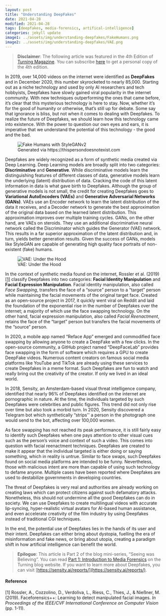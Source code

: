 ```yaml
---
layout: post
title: "Understanding DeepFakes"
date: 2021-04-28
modified: 2021-04-28
tags: [deepfakes, media-forensics, artifical-intelligence]
categories: jekyll update
image1: ../assets/img/understanding-deepfakes/FakeHumans.png
image2: ../assets/img/understanding-deepfakes/VAE.png
---
```


> **Disclaimer**: The following article was featured in the 4th Edition of 
> [Turning Magazine](https://www.turningmagazine.com/). You can subscribe 
> [here](https://www.turningmagazine.com/subscribe/) to get a personal copy of the 4th edition.

In 2019, over 14,000 videos on the internet were identified as **DeepFakes** and in December 2020, this number 
skyrocketed to nearly 85,000. Starting out as a niche technology and used by only AI researchers and tech hobbyists, 
Deepfakes have slowly gained viral popularity in the internet community. With new techniques outperforming the ones that 
came before, it’s clear that this mysterious technology is here to stay. Now, whether it’s for the good of humanity or 
otherwise, that’s still up for debate. Some say that ignorance is bliss, but not when it comes to dealing with Deepfakes. 
To realize the future of Deepfakes, we should learn how this technology came into existence. With the power to question 
our own eyes and ears, it is imperative that we understand the potential of this technology - the good and the bad.


<figure>
<img src="{{ page.image1 }}" alt="Fake Humans with StyleGANv2">
<figcaption>Generated via https://thispersondoesnotexist.com</figcaption>
</figure>


Deepfakes are widely recognized as a form of synthetic media created via Deep Learning. Deep Learning models are broadly 
split into two categories: **Discriminative** and **Generative**. While discriminative models learn the distinguishing 
features of different classes of data, generative models learn the underlying (latent) distribution of data. 
Cracking the code of this latent information in data is what gave birth to Deepfakes. Although the group of generative 
models is not small, the credit for creating Deepfakes goes to **Variational AutoEncoders (VAEs)** and **Generative 
Adversarial Networks (GANs)**. VAEs use an Encoder network to learn the latent distribution of the data it receives, 
and a Decoder network to generate the best approximation of the original data based on the learned latent distribution. 
This approximation improves over multiple training cycles. GANs, on the other hand, are VAEs on steroids. They use an 
additional discriminative neural network called the Discriminator which guides the Generator (VAE) network. This results
in a far superior approximation of the latent distribution and, in turn, yields better generation results. Given the 
success of GANs, models like StyleGAN are capable of generating high quality face portraits of non-existent (fake) 
humans.

<figure>
<img src="{{ page.image2 }}" alt="VAE: Under the Hood">
<figcaption>VAE: Under the Hood</figcaption>
</figure>

In the context of synthetic media found on the internet, Rossler et al. (2019) [[1]](./#reference) classify Deepfakes into two 
categories: **Facial Identity Manipulation** and **Facial Expression Manipulation**. Facial identity manipulation, also 
called _Face Swapping_, transfers the face of a “source” person to a “target” person while maintaining the facial 
movements of the original target face. Created as an open-source project in 2017, it quickly went viral on Reddit and 
laid the foundation of the exponential rise in the number of Deepfakes over the internet; a majority of which use the 
face swapping technology. On the other hand, facial expression manipulation, also called _Facial Reenactment_, retains 
the face of the “target” person but transfers the facial movements of the “source” person.

In 2020, a mobile app named “Reface App” emerged and commodified face swapping by allowing anyone to create a DeepFake 
with a few clicks. In the open-source community, a GitHub project named “DeepFaceLab” provides face swapping in the form 
of software which requires a GPU to create DeepFake videos. Numerous content creators on famous social media platforms 
like YouTube and TikTok are already using these services to create Deepfakes in a meme format. Such Deepfakes are fun to 
watch and really bring out the creativity of the creator. If only we lived in an ideal world. 

In 2018, Sensity, an Amsterdam-based visual threat intelligence company, identified that nearly 96% of Deepfakes 
identified on the internet are pornographic in nature. At the time, the individuals targeted by such Deepfakes were 
celebrities and public figures. This trend did not only rise over time but also took a morbid turn. In 2020, Sensity 
discovered a Telegram bot which synthetically “strips'' a person in the photograph one would send to the bot, affecting 
over 100,000 women.

As face swapping has not reached its peak performance, it is still fairly easy to identify such Deepfakes when one pays 
attention to other visual cues such as the person’s voice and context of such a video. This comes into question with 
facial reenactment techniques. Deepfakes are created to make it appear that the individual targeted is either doing or
saying something, which in reality is untrue. Similar to face swaps, such Deepfakes found on social media platforms are 
intended to be funny. Nevertheless, those with malicious intent are more than capable of using such technology to defame
anyone. Multiple cases have been reported where Deepfakes are used to destabilize governments in developing countries.

The threat of Deepfakes is very real and authorities are already working on creating laws which can protect citizens 
against such defamatory attacks. Nonetheless, this should not undermine all the good Deepfakes can do in society. We can 
use Deepfakes to create multilingual videos with accurate lip-syncing, hyper-realistic virtual avatars for AI-based 
human assistance, and even accelerate creativity of the film industry by using Deepfakes instead of traditional CGI 
techniques.

In the end, the potential use of Deepfakes lies in the hands of its user and their intent. Deepfakes can either bring 
about dystopia, fuelling the era of misinformation and fake news, or bring about utopia, creating a paradigm shift in 
how artificial intelligence can benefit the world.

> **Epilogue**: This article is Part 2 of the blog mini-series, “Seeing was Believing”. You can read 
> [Part 1: Introduction to Media Forensics](https://www.turningmagazine.com/blog/2021/01/13/seeing-was-believing-part-1/) 
> on the Turning blog website. If you want to learn more about Deepfakes, you can visit 
> [https://sensity.ai/reports/](https://sensity.ai/reports/).

#### Reference

[1] Rossler, A., Cozzolino, D., Verdoliva, L., Riess, C., Thies, J., & Nießner, M. (2019). Faceforensics++: Learning to 
detect manipulated facial images. _In Proceedings of the IEEE/CVF International Conference on Computer Vision_ 
(pp. 1-11).
